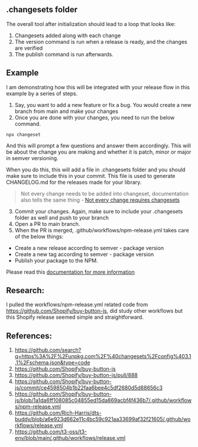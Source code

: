 ## .changesets folder

The overall tool after initialization should lead to a loop that looks like:

1. Changesets added along with each change
2. The version command is run when a release is ready, and the changes are verified
3. The publish command is run afterwards.

## Example 

I am demonstrating how this will be integrated with your release flow in this example by a series of steps.

1. Say, you want to add a new feature or fix a bug. You would create a new branch from main and make your changes
2. Once you are done with your changes, you need to run the below command.

```
npx changeset
```

And this will prompt a few questions and answer them accordingly. This will be about the change you are making and whether it is patch, minor or major in semver versioning.

When you do this, this will add a file in .changesets folder and you should make sure to include this in your commit. This file is used to generate CHANGELOG.md for the releases made for your library.

> Not every change needs to be added into changeset, documentation also tells the same thing - [Not every change requires changesets](https://github.com/changesets/changesets/blob/main/docs/intro-to-using-changesets.md#not-every-change-requires-a-changeset)
3. Commit your changes. Again, make sure to include your .changesets folder as well and push to your branch
4. Open a PR to main branch.
5. When the PR is merged, .github/workflows/npm-release.yml takes care of the below things:
- Create a new release according to semver - package version
- Create a new tag according to semver - package version
- Publish your package to the NPM.

Please read this [documentation for more information](https://github.com/changesets/changesets/blob/main/docs/intro-to-using-changesets.md)

## Research:
I pulled the workflows/npm-release.yml related code from https://github.com/Shopify/buy-button-js, did study other workflows but this Shopify release seemed simple and straightforward.

## References:
1. https://github.com/search?q=https%3A%2F%2Funpkg.com%2F%40changesets%2Fconfig%403.1.1%2Fschema.json&type=code
2. https://github.com/Shopify/buy-button-js
3. https://github.com/Shopify/buy-button-js/pull/888
4. https://github.com/Shopify/buy-button-js/commit/ce4598504b1b22faa6bee4c5df2680d5d88656c3
5. https://github.com/Shopify/buy-button-js/blob/1a1da6ff108085c04855ed15da869acbf4f436b7/.github/workflows/npm-release.yml
6. https://github.com/Rich-Harris/dts-buddy/blob/a6e923d662e11c4bc59c921aa33699af32f21605/.github/workflows/release.yml
7. https://github.com/t3-oss/t3-env/blob/main/.github/workflows/release.yml

